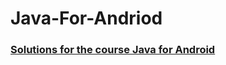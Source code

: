 # Java-For-Andriod
### [Solutions for the course Java for Android](https://www.coursera.org/learn/java-for-android/)
